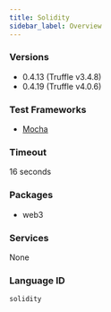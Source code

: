 ```yaml
---
title: Solidity
sidebar_label: Overview
---
```



### Versions

- 0.4.13 (Truffle v3.4.8)
- 0.4.19 (Truffle v4.0.6)

### Test Frameworks

- [Mocha](http://truffleframework.com/docs/getting_started/javascript-tests)

### Timeout

16 seconds

### Packages

- web3

### Services

None

### Language ID

`solidity`
